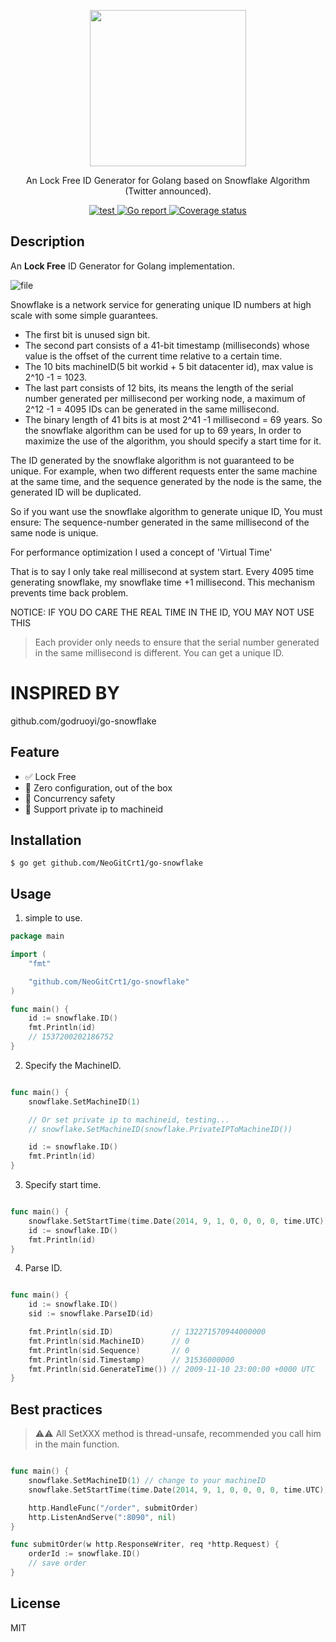 <div>
  <p align="center">
    <image src="https://www.pngkey.com/png/full/105-1052235_snowflake-png-transparent-background-snowflake-with-clear-background.png" width="250" height="250">
  </p>
  <p align="center">An Lock Free ID Generator for Golang based on Snowflake Algorithm (Twitter announced).</p>
  <p align="center">
    <a href="https://github.com/godruoyi/go-snowflake/actions?workflow=run%20tests">
      <image src="https://github.com/godruoyi/go-snowflake/workflows/run%20tests/badge.svg" alt="test">
    </a>
    <a href="https://goreportcard.com/report/github.com/godruoyi/go-snowflake">
      <image src="https://goreportcard.com/badge/github.com/godruoyi/go-snowflake" alt="Go report">
    </a>
    <a href="https://coveralls.io/repos/github/godruoyi/go-snowflake/badge.svg?branch=master">
      <image src="https://coveralls.io/repos/github/godruoyi/go-snowflake/badge.svg?branch=master" alt="Coverage status">
    </a>
  </p>
</div>

## Description

An **Lock Free** ID Generator for Golang implementation.

![file](https://images.godruoyi.com/logos/201908/13/_1565672621_LPW65Pi8cG.png)

Snowflake is a network service for generating unique ID numbers at high scale with some simple guarantees.

* The first bit is unused sign bit.
* The second part consists of a 41-bit timestamp (milliseconds) whose value is the offset of the current time relative to a certain time.
* The 10 bits machineID(5 bit workid + 5 bit datacenter id), max value is 2^10 -1 = 1023.
* The last part consists of 12 bits, its means the length of the serial number generated per millisecond per working node, a maximum of 2^12 -1 = 4095 IDs can be generated in the same millisecond.
* The binary length of 41 bits is at most 2^41 -1 millisecond = 69 years. So the snowflake algorithm can be used for up to 69 years, In order to maximize the use of the algorithm, you should specify a start time for it.

The ID generated by the snowflake algorithm is not guaranteed to be unique. For example, when two different requests enter the same machine at the same time, and the sequence generated by the node is the same, the generated ID will be duplicated.

So if you want use the snowflake algorithm to generate unique ID, You must ensure: The sequence-number generated in the same millisecond of the same node is unique.

For performance optimization
I used a concept of 'Virtual Time'

That is to say I only take real millisecond at system start. 
Every 4095 time generating snowflake, my snowflake time +1 millisecond.
This mechanism prevents time back problem.

NOTICE: IF YOU DO CARE THE REAL TIME IN THE ID, YOU MAY NOT USE THIS

> Each provider only needs to ensure that the serial number generated in the same millisecond is different. You can get a unique ID.

# INSPIRED BY
github.com/godruoyi/go-snowflake

## Feature

- ✅ Lock Free
- 🎈 Zero configuration, out of the box
- 🚀 Concurrency safety
- 🌵 Support private ip to machineid

## Installation

```shell
$ go get github.com/NeoGitCrt1/go-snowflake
```

## Usage

1. simple to use.

```go
package main

import (
    "fmt"

    "github.com/NeoGitCrt1/go-snowflake"
)

func main() {
    id := snowflake.ID()
    fmt.Println(id)
    // 1537200202186752
}
```

2. Specify the MachineID.

```go

func main() {
    snowflake.SetMachineID(1)

    // Or set private ip to machineid, testing...
    // snowflake.SetMachineID(snowflake.PrivateIPToMachineID())

    id := snowflake.ID()
    fmt.Println(id)
}
```

3. Specify start time.

```go

func main() {
    snowflake.SetStartTime(time.Date(2014, 9, 1, 0, 0, 0, 0, time.UTC))
    id := snowflake.ID()
    fmt.Println(id)
}
```

4. Parse ID.

```go

func main() {
    id := snowflake.ID()
    sid := snowflake.ParseID(id)

    fmt.Println(sid.ID)             // 132271570944000000
    fmt.Println(sid.MachineID)      // 0
    fmt.Println(sid.Sequence)       // 0
    fmt.Println(sid.Timestamp)      // 31536000000
    fmt.Println(sid.GenerateTime()) // 2009-11-10 23:00:00 +0000 UTC
}
```

## Best practices

> ⚠️⚠️ All SetXXX method is thread-unsafe, recommended you call him in the main function.

```go

func main() {
    snowflake.SetMachineID(1) // change to your machineID
    snowflake.SetStartTime(time.Date(2014, 9, 1, 0, 0, 0, 0, time.UTC))

    http.HandleFunc("/order", submitOrder)
    http.ListenAndServe(":8090", nil)
}

func submitOrder(w http.ResponseWriter, req *http.Request) {
    orderId := snowflake.ID()
    // save order
}
```

## License

MIT
